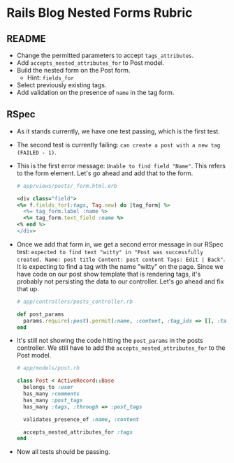 # Rails Blog Nested Forms Rubric

## README

- Change the permitted parameters to accept `tags_attributes`.
- Add `accepts_nested_attributes_for` to Post model.
- Build the nested form on the Post form.
    + Hint: `fields_for`
- Select previously existing tags.
- Add validation on the presence of `name` in the tag form.

## RSpec

- As it stands currently, we have one test passing, which is the first test.
- The second test is currently failing: `can create a post with a new tag (FAILED - 1)`.
- This is the first error message: `Unable to find field "Name"`. This refers to the form element. Let's go ahead and add that to the form.

    ```ruby
    # app/views/posts/_form.html.erb

    <div class="field">
    <%= f.fields_for(:tags, Tag.new) do |tag_form| %>
      <%= tag_form.label :name %>
      <%= tag_form.text_field :name %>
    <% end %>
  </div>
    ```

- Once we add that form in, we get a second error message in our RSpec test: `expected to find text "witty" in "Post was successfully created. Name: post title Content: post content Tags: Edit | Back"`. It is expecting to find a tag with the name "witty" on the page. Since we have code on our post show template that is rendering tags, it's probably not persisting the data to our controller. Let's go ahead and fix that up.

    ```ruby
    # app/controllers/posts_controller.rb

    def post_params
      params.require(:post).permit(:name, :content, :tag_ids => [], :tags_attributes => [:name])
    end
    ```

- It's still not showing the code hitting the `post_params` in the posts controller. We still have to add the `accepts_nested_attributes_for` to the Post model.

    ```ruby
    # app/models/post.rb

    class Post < ActiveRecord::Base
      belongs_to :user
      has_many :comments
      has_many :post_tags
      has_many :tags, :through => :post_tags

      validates_presence_of :name, :content

      accepts_nested_attributes_for :tags
    end
    ```

- Now all tests should be passing.
